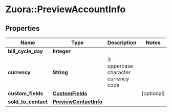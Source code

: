 # Zuora::PreviewAccountInfo

## Properties
Name | Type | Description | Notes
------------ | ------------- | ------------- | -------------
**bill_cycle_day** | **Integer** |  | 
**currency** | **String** | 3 uppercase character currency code | 
**custom_fields** | [**CustomFields**](CustomFields.md) |  | [optional] 
**sold_to_contact** | [**PreviewContactInfo**](PreviewContactInfo.md) |  | 


